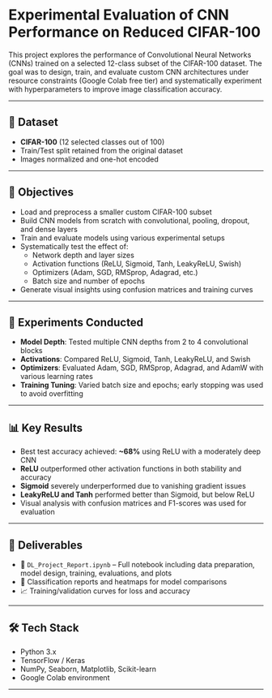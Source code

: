 # Experimental Evaluation of CNN Performance on Reduced CIFAR-100

This project explores the performance of Convolutional Neural Networks (CNNs) trained on a selected 12-class subset of the CIFAR-100 dataset. The goal was to design, train, and evaluate custom CNN architectures under resource constraints (Google Colab free tier) and systematically experiment with hyperparameters to improve image classification accuracy.

---

## 📁 Dataset

- **CIFAR-100** (12 selected classes out of 100)
- Train/Test split retained from the original dataset
- Images normalized and one-hot encoded

---

## 🎯 Objectives

- Load and preprocess a smaller custom CIFAR-100 subset
- Build CNN models from scratch with convolutional, pooling, dropout, and dense layers
- Train and evaluate models using various experimental setups
- Systematically test the effect of:
  - Network depth and layer sizes
  - Activation functions (ReLU, Sigmoid, Tanh, LeakyReLU, Swish)
  - Optimizers (Adam, SGD, RMSprop, Adagrad, etc.)
  - Batch size and number of epochs
- Generate visual insights using confusion matrices and training curves

---

## 🧪 Experiments Conducted

- **Model Depth**: Tested multiple CNN depths from 2 to 4 convolutional blocks
- **Activations**: Compared ReLU, Sigmoid, Tanh, LeakyReLU, and Swish
- **Optimizers**: Evaluated Adam, SGD, RMSprop, Adagrad, and AdamW with various learning rates
- **Training Tuning**: Varied batch size and epochs; early stopping was used to avoid overfitting

---

## 📊 Key Results

- Best test accuracy achieved: **~68%** using ReLU with a moderately deep CNN
- **ReLU** outperformed other activation functions in both stability and accuracy
- **Sigmoid** severely underperformed due to vanishing gradient issues
- **LeakyReLU and Tanh** performed better than Sigmoid, but below ReLU
- Visual analysis with confusion matrices and F1-scores was used for evaluation

---

## 📝 Deliverables

- 📁 `DL_Project_Report.ipynb` – Full notebook including data preparation, model design, training, evaluations, and plots
- 📄 Classification reports and heatmaps for model comparisons
- 📈 Training/validation curves for loss and accuracy

---

## 🛠 Tech Stack

- Python 3.x
- TensorFlow / Keras
- NumPy, Seaborn, Matplotlib, Scikit-learn
- Google Colab environment

---

